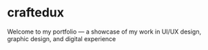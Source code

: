 # craftedux
Welcome to my portfolio — a showcase of my work in UI/UX design, graphic design, and digital experience

